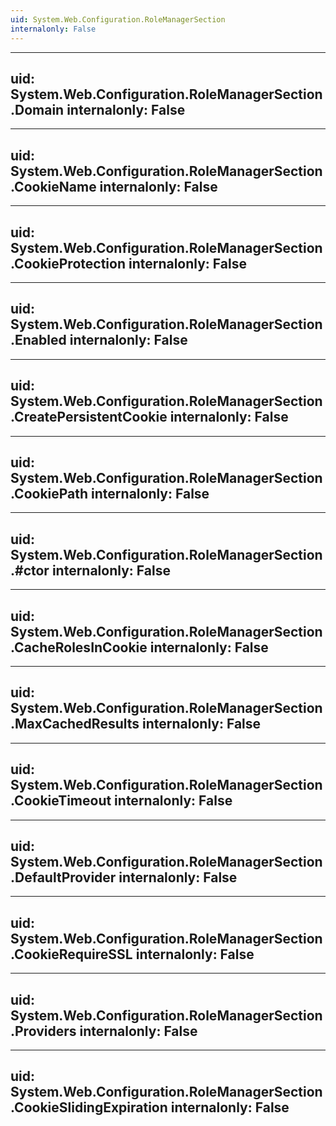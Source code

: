 ```yaml
---
uid: System.Web.Configuration.RoleManagerSection
internalonly: False
---
```


---
uid: System.Web.Configuration.RoleManagerSection.Domain
internalonly: False
---

---
uid: System.Web.Configuration.RoleManagerSection.CookieName
internalonly: False
---

---
uid: System.Web.Configuration.RoleManagerSection.CookieProtection
internalonly: False
---

---
uid: System.Web.Configuration.RoleManagerSection.Enabled
internalonly: False
---

---
uid: System.Web.Configuration.RoleManagerSection.CreatePersistentCookie
internalonly: False
---

---
uid: System.Web.Configuration.RoleManagerSection.CookiePath
internalonly: False
---

---
uid: System.Web.Configuration.RoleManagerSection.#ctor
internalonly: False
---

---
uid: System.Web.Configuration.RoleManagerSection.CacheRolesInCookie
internalonly: False
---

---
uid: System.Web.Configuration.RoleManagerSection.MaxCachedResults
internalonly: False
---

---
uid: System.Web.Configuration.RoleManagerSection.CookieTimeout
internalonly: False
---

---
uid: System.Web.Configuration.RoleManagerSection.DefaultProvider
internalonly: False
---

---
uid: System.Web.Configuration.RoleManagerSection.CookieRequireSSL
internalonly: False
---

---
uid: System.Web.Configuration.RoleManagerSection.Providers
internalonly: False
---

---
uid: System.Web.Configuration.RoleManagerSection.CookieSlidingExpiration
internalonly: False
---
